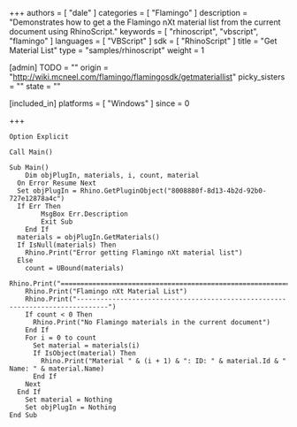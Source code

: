 +++
authors = [ "dale" ]
categories = [ "Flamingo" ]
description = "Demonstrates how to get a the Flamingo nXt material list from the current document using RhinoScript."
keywords = [ "rhinoscript", "vbscript", "flamingo" ]
languages = [ "VBScript" ]
sdk = [ "RhinoScript" ]
title = "Get Material List"
type = "samples/rhinoscript"
weight = 1

[admin]
TODO = ""
origin = "http://wiki.mcneel.com/flamingo/flamingosdk/getmateriallist"
picky_sisters = ""
state = ""

[included_in]
platforms = [ "Windows" ]
since = 0

+++

```vbnet
Option Explicit

Call Main()

Sub Main()
	Dim objPlugIn, materials, i, count, material
  On Error Resume Next
  Set objPlugIn = Rhino.GetPluginObject("8008880f-8d13-4b2d-92b0-727e12878a4c")
  If Err Then
		MsgBox Err.Description
		Exit Sub
	End If
  materials = objPlugIn.GetMaterials()
  If IsNull(materials) Then
    Rhino.Print("Error getting Flamingo nXt material list")
  Else
    count = UBound(materials)
    Rhino.Print("==============================================================================")
    Rhino.Print("Flamingo nXt Material List")
    Rhino.Print("------------------------------------------------------------------------------")
    If count < 0 Then
      Rhino.Print("No Flamingo materials in the current document")
    End If
    For i = 0 to count
      Set material = materials(i)
      If IsObject(material) Then
        Rhino.Print("Material " & (i + 1) & ": ID: " & material.Id & " Name: " & material.Name)
      End If
    Next
  End If
	Set material = Nothing
	Set objPlugIn = Nothing
End Sub
```
